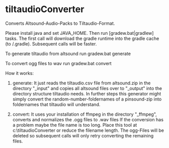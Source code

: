 # tiltaudioConverter
Converts Altsound-Audio-Packs to Tiltaudio-Format.

Please install java and set JAVA_HOME. Then run [gradew.bat|gradlew] tasks.
The first call will download the gradle runtime into the gradle cache (to <home>/.gradle). Subsequent calls will be faster.

To generate tiltaudio from altsound run gradew.bat generate

To convert ogg files to wav run gradew.bat convert

How it works:

1. generate:
It just reads the tiltaudio.csv file from altsound.zip in the directory "_input" and copies all altsound files over to "_output" into the directory structure tiltaudio needs. In further steps this generator might simply convert the random-number-foldernames of a pinsound-zip into foldernames that tiltaudio will understand.

2. convert:
It uses your installation of ffmpeg in the directory "_ffmpeg", converts and normalizes the .ogg files to .wav files
If the conversion has a problem maybe the file name is too long. Place this tool at c:\tiltaudioConverter or reduce the filename length. The ogg-Files will be deleted so subsequent calls will only retry converting the remaining files.
